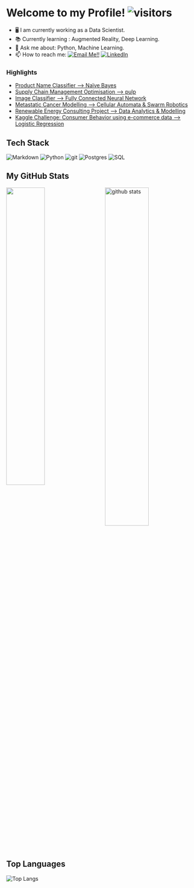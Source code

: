 
# Welcome to my Profile!   ![visitors](https://visitor-badge.glitch.me/badge?page_id=Joseph-Zahar-stats.visitor-badge)

- :desktop_computer: I am currently working as a Data Scientist.
- :books: Currently learning : Augmented Reality, Deep Learning.
- 💬 Ask me about: Python, Machine Learning.
- 📫 How to reach me: <a href="mailto:josephzahar3@gmail.com">![Email Me!!](https://img.shields.io/badge/Gmail-D14836?style=for-the-badge&logo=gmail&logoColor=white)</a> <a href="https://www.linkedin.com/in/josephzahar/">![LinkedIn](https://img.shields.io/badge/LinkedIn-0077B5?style=for-the-badge&logo=linkedin&logoColor=white)</a>

### Highlights 
<!-- You can use Your Hashnode Blog to get your feed directly on your github profile -->
<!-- BLOG-POST-LIST:START -->
- [Product Name Classifier --> Naïve Bayes](https://github.com/JosephZahar/Product-Name-Classifier) 
- [Supply Chain Management Optimisation --> pulp](https://github.com/JosephZahar/Optimisation-Supply-Chain-Management)
- [Image Classifier --> Fully Connected Neural Network](https://github.com/JosephZahar/NN-Fashion-Catalog)
- [Metastatic Cancer Modelling --> Cellular Automata & Swarm Robotics](https://github.com/JosephZahar/Modelling-of-Metastatic-Cancer-and-its-Treatment-using-Swarm-Intelligence-Based-Control)
- [Renewable Energy Consulting Project --> Data Analytics & Modelling](https://github.com/JosephZahar/Data-Science-Heat-Smart-Orkney)
- [Kaggle Challenge: Consumer Behavior using e-commerce data --> Logistic Regression](https://github.com/JosephZahar/RecSys-challenge-kaggle)
<!-- BLOG-POST-LIST:END -->

## Tech Stack
<p>
  <img alt="Markdown" src="https://img.shields.io/badge/Markdown-%23000000.svg?style=flat-square&logo=markdown&logoColor=white" />
  <img alt="Python" src="https://img.shields.io/badge/Python%20-%2314354C.svg?style=flat-square&logo=python&logoColor=white" />
  <img alt="git" src="https://img.shields.io/badge/-Git-F05032?style=flat-square&logo=git&logoColor=white" />
  <img alt="Postgres"src="https://img.shields.io/badge/postgres-%23316192.svg?style=flat-square&logo=postgresql&logoColor=white" />
  <img alt="SQL"src="https://img.shields.io/badge/sql-%23316192.svg?style=flat-square&logo=sql&logoColor=white" />
  

## My GitHub Stats

 <img src="https://github-readme-stats.vercel.app/api?username=JosephZahar&show_icons=true&theme=swift" alt="github stats" width="48%" align="right"/>
 <img  src="https://github-readme-streak-stats.herokuapp.com/?user=JosephZahar&theme=swift" width="45%" />
  
  
## Top Languages
  
  ![Top Langs](https://github-readme-stats.vercel.app/api/top-langs/?username=JosephZahar&show_icons=true&theme=graywhite&layout=compact)
